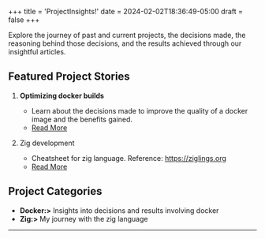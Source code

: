 +++
title = 'ProjectInsights!'
date = 2024-02-02T18:36:49-05:00
draft = false
+++

Explore the journey of past and current projects, the decisions made, the reasoning behind those decisions, and the results achieved through our insightful articles.

## Featured Project Stories

1. **Optimizing docker builds**
   - Learn about the decisions made to improve the quality of a docker image and the benefits gained.
   - [Read More](/posts/docker/callas-pdf-toolbox)

2. Zig development
    - Cheatsheet for zig language. Reference: https://ziglings.org
    - [Read More](/posts/zig/zigling-notes)

## Project Categories

- **Docker:>** Insights into decisions and results involving docker
- **Zig:>** My journey with the zig language

---
